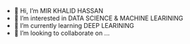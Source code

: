 - 👋 Hi, I’m MIR KHALID HASSAN
- 👀 I’m interested in DATA SCIENCE & MACHINE LEARINING
- 🌱 I’m currently learning DEEP LEARINING
- 💞️ I’m looking to collaborate on ...


<!---
khalidasdsju/khalidasdsju is a ✨ special ✨ repository because its `README.md` (this file) appears on your GitHub profile.
You can click the Preview link to take a look at your changes.
--->
